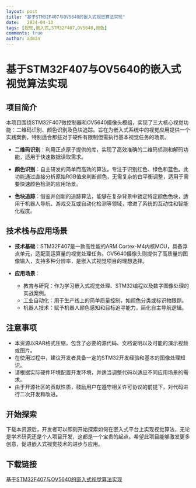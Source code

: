 ```yaml
---
layout: post
title: "基于STM32F407与OV5640的嵌入式视觉算法实现"
date:   2024-04-13
tags: [视觉,嵌入式,STM32F407,OV5640,颜色]
comments: true
author: admin
---
```

# 基于STM32F407与OV5640的嵌入式视觉算法实现

## 项目简介

本项目围绕STM32F407微控制器和OV5640摄像头模组，实现了三大核心视觉功能：二维码识别、颜色识别及色块追踪。旨在为嵌入式系统中的视觉应用提供一个实践案例，特别适合那些对于硬件有限制但需执行基本视觉任务的场景。

- **二维码识别**：利用正点原子提供的库，实现了高效准确的二维码侦测和解码功能，适用于快速数据读取需求。
  
- **颜色识别**：自主研发的简单而高效的算法，专注于识别红色、绿色和蓝色。此功能通过直接分析原始RGB值来判断颜色，无需复杂的白平衡调整，适用于需要快速颜色检测的应用场景。

- **色块追踪**：借鉴并创新的追踪算法，能够在复杂背景中锁定特定颜色色块，适用于机器人导航、游戏交互或自动化检测等领域，增进了系统的互动性和智能化程度。

## 技术栈与应用场景

- **技术基础**：STM32F407是一款高性能的ARM Cortex-M4内核MCU，具备浮点单元，适配高运算量的视觉处理任务。OV5640摄像头则提供了高质量的图像输入，支持多种分辨率，是嵌入式视觉项目的理想选择。
  
- **应用场景**：
  - 教育与研究：作为学习嵌入式视觉处理、STM32编程以及数字图像处理的实战案例。
  - 工业自动化：用于生产线上的简单质量控制，如颜色分类或标识物跟踪。
  - 机器人技术：赋予机器人颜色感知和目标追寻能力，简化自主导航逻辑。
  
## 注意事项

- 本资源以RAR格式压缩，包含了必要的源代码、文档说明以及可能的演示视频或图片。
- 在使用过程中，建议开发者具备一定的STM32开发经验和基本的图像处理知识。
- 请根据实际硬件环境配置开发环境，并适当调整代码以适应不同应用场景的需求。
- 由于开源社区的贡献性质，鼓励用户在遵守相关许可协议的前提下，对代码进行二次开发和改进。

## 开始探索

下载本资源后，开发者可以即刻开始探索如何在嵌入式平台上实现视觉算法，无论是学术研究还是个人项目开发，这都是一个宝贵的起点。希望此项目能够激发更多创意，促进嵌入式视觉技术的进步与应用。

## 下载链接

[基于STM32F407与OV5640的嵌入式视觉算法实现](https://pan.quark.cn/s/b9ee35015092)
